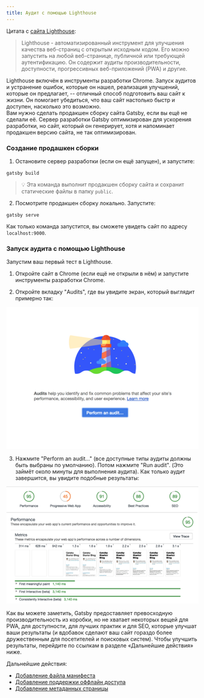 ```yaml
---
title: Аудит с помощью Lighthouse
---
```


Цитата с [сайта Lighthouse](https://developers.google.com/web/tools/lighthouse/):

> Lighthouse - автоматизированный инструмент для улучшения качества веб-страниц с открытым исходным кодом. Его можно запустить на любой веб-странице, публичной или требующей аутентификацию. Он содержит аудиты производительности, доступности, прогрессивных веб-приложений (PWA) и другие.

Lighthouse включён в инструменты разработки Chrome. Запуск аудитов и устранение ошибок, которые он нашел, реализация улучшений, которые он предлагает, -- отличный способ подготовить ваш сайт к жизни. Он помогает убедиться, что ваш сайт настолько быстр и доступен, насколько это возможно.  
Вам нужно сделать продакшен сборку сайта Gatsby, если вы ещё не сделали её. Сервер разработки Gatsby оптимизирован для ускорения разработки, но сайт, который он генерирует, хотя и напоминает продакшен версию сайта, не так оптимизирован.

### Создание продашкен сборки

1.  Остановите сервер разработки (если он ещё запущен), и запустите:

```shell
gatsby build
```

> 💡 Эта команда выполнит продакшен сборку сайта и сохранит статические файлы в папку `public`.

2.  Посмотрите продакшен сборку локально. Запустите:

```shell
gatsby serve
```

Как только команда запустится, вы сможете увидеть сайт по адресу `localhost:9000`.

### Запуск аудита с помощью Lighthouse

Запустим ваш первый тест в Lighthouse.

1.  Откройте сайт в Chrome (если ещё не открыли в нём) и запустите инструменты разработки Chrome.

2.  Откройте вкладку "Audits", где вы увидите экран, который выглядит примерно так:

![Начальная страница аудита с помощью Lighthouse](./images/lighthouse-audit.png)

3.  Нажмите "Perform an audit..." (все доступные типы аудиты должны быть выбраны по умолчанию). Потом нажмите "Run audit". (Это займёт около минуты для выполнения аудита). Как только аудит завершится, вы увидите подобные результаты:

![Результаты аудитов с помощью Lighthouse](./images/lighthouse-audit-results.png)

Как вы можете заметить, Gatsby предоставляет превосходную производительность из коробки, но не хватает некоторых вещей для PWA, для доступности, для лучших практик и для SEO, которые улучшат ваши результаты (и вдобавок сделают ваш сайт гораздо более дружественным для посетителей и поисковых систем). Чтобы улучшить результаты, перейдите по ссылкам в разделе «Дальнейшие действия» ниже.

Дальнейшие действия:

- [Добавление файла манифеста](/docs/add-a-manifest-file/)
- [Добавление поддержки оффлайн доступа](/docs/add-offline-support/)
- [Добавление метаданных страницы](/docs/add-page-metadata/)
